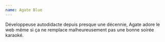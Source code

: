 ```yaml
---
name: Agate Blue
---
```


Développeuse autodidacte depuis presque une décennie, Agate adore le web même si ça ne remplace malheureusement pas une bonne soirée karaoké.
